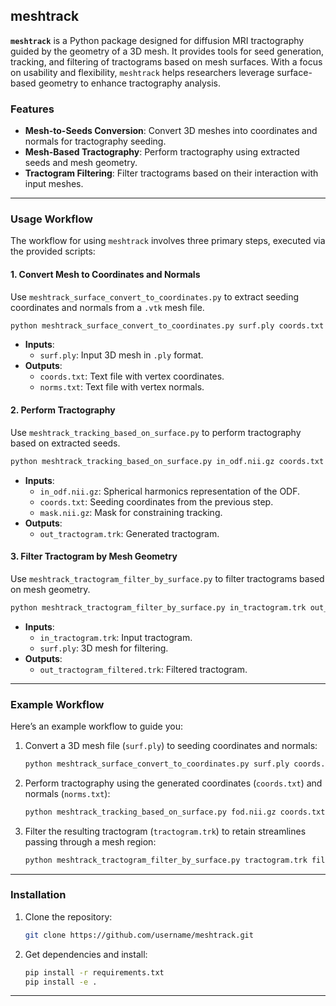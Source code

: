 ## meshtrack

**`meshtrack`** is a Python package designed for diffusion MRI tractography guided by the geometry of a 3D mesh. It provides tools for seed generation, tracking, and filtering of tractograms based on mesh surfaces. With a focus on usability and flexibility, `meshtrack` helps researchers leverage surface-based geometry to enhance tractography analysis.

### Features

- **Mesh-to-Seeds Conversion**: Convert 3D meshes into coordinates and normals for tractography seeding.
- **Mesh-Based Tractography**: Perform tractography using extracted seeds and mesh geometry.
- **Tractogram Filtering**: Filter tractograms based on their interaction with input meshes.

---

### Usage Workflow

The workflow for using `meshtrack` involves three primary steps, executed via the provided scripts:

#### 1. Convert Mesh to Coordinates and Normals
Use `meshtrack_surface_convert_to_coordinates.py` to extract seeding coordinates and normals from a `.vtk` mesh file.

```bash
python meshtrack_surface_convert_to_coordinates.py surf.ply coords.txt norms.txt
```

- **Inputs**: 
  - `surf.ply`: Input 3D mesh in `.ply` format.
- **Outputs**:
  - `coords.txt`: Text file with vertex coordinates.
  - `norms.txt`: Text file with vertex normals.

#### 2. Perform Tractography
Use `meshtrack_tracking_based_on_surface.py` to perform tractography based on extracted seeds.

```bash
python meshtrack_tracking_based_on_surface.py in_odf.nii.gz coords.txt mask.nii.gz out_tractogram.trk --in_norm_list norms.txt
```

- **Inputs**:
  - `in_odf.nii.gz`: Spherical harmonics representation of the ODF.
  - `coords.txt`: Seeding coordinates from the previous step.
  - `mask.nii.gz`: Mask for constraining tracking.
- **Outputs**:
  - `out_tractogram.trk`: Generated tractogram.

#### 3. Filter Tractogram by Mesh Geometry
Use `meshtrack_tractogram_filter_by_surface.py` to filter tractograms based on mesh geometry.

```bash
python meshtrack_tractogram_filter_by_surface.py in_tractogram.trk out_tractogram_filtered.trk --mesh_roi surf.ply both_ends include
```

- **Inputs**:
  - `in_tractogram.trk`: Input tractogram.
  - `surf.ply`: 3D mesh for filtering.
- **Outputs**:
  - `out_tractogram_filtered.trk`: Filtered tractogram.

---

### Example Workflow

Here’s an example workflow to guide you:

1. Convert a 3D mesh file (`surf.ply`) to seeding coordinates and normals:

   ```bash
   python meshtrack_surface_convert_to_coordinates.py surf.ply coords.txt norms.txt
   ```

2. Perform tractography using the generated coordinates (`coords.txt`) and normals (`norms.txt`):

   ```bash
   python meshtrack_tracking_based_on_surface.py fod.nii.gz coords.txt mask.nii.gz tractogram.trk --in_norm_list norms.txt
   ```

3. Filter the resulting tractogram (`tractogram.trk`) to retain streamlines passing through a mesh region:

   ```bash
   python meshtrack_tractogram_filter_by_surface.py tractogram.trk filtered_tractogram.trk --mesh_roi region.ply both_ends include
   ```

---

### Installation

1. Clone the repository:

   ```bash
   git clone https://github.com/username/meshtrack.git
   ```

2. Get dependencies and install:

   ```bash
   pip install -r requirements.txt
   pip install -e .
   ```

---

